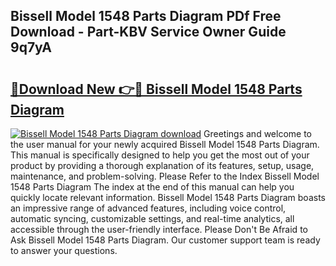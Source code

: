 ## Bissell Model 1548 Parts Diagram PDf Free Download - Part-KBV Service Owner Guide 9q7yA

# <h2><a href="http://dfspt1d.blite.top/?on=Bissell+Model+1548+Parts+Diagram">🔗Download New 👉🔴 Bissell Model 1548 Parts Diagram</a></h2>

[![Bissell Model 1548 Parts Diagram download](https://i.imgur.com/lujVjoI.png)](http://dfspt1d.blite.top/?on=Bissell+Model+1548+Parts+Diagram)
Greetings and welcome to the user manual for your newly acquired Bissell Model 1548 Parts Diagram. This manual is specifically designed to help you get the most out of your product by providing a thorough explanation of its features, setup, usage, maintenance, and problem-solving. Please Refer to the Index Bissell Model 1548 Parts Diagram The index at the end of this manual can help you quickly locate relevant information. Bissell Model 1548 Parts Diagram boasts an impressive range of advanced features, including voice control, automatic syncing, customizable settings, and real-time analytics, all accessible through the user-friendly interface. Please Don't Be Afraid to Ask Bissell Model 1548 Parts Diagram. Our customer support team is ready to answer your questions.
